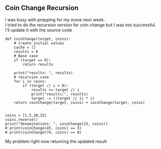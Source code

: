 ## Coin Change Recursion

I was busy with prepping for my move next week.  
I tried to do the recursion version for coin change but I was not successful. 
I'll update it with the source code

```
def coinChange(target, coins):
    # create initial values
    cache = []
    results = 0
    # Base case 
    if (target == 0):
        return results

    print("results: ", results)
    # recursion case
    for i in coins:   
        if (target // i > 0):
            results += target // i
            print("results:", results)
            target -= ((target // i) * i)
    return coinChange(target, coins) + coinChange(target, coins)

    
coins = [1,5,10,25]
coins.reverse()
print("denominations: ", coinChange(23, coins))
# print(coinChange(45, coins) == 3)
# print(coinChange(74, coins) == 8)

```
My problem right now retunring the updated result

